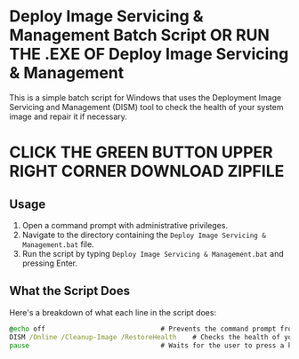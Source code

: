 # Deploy Image Servicing & Management Batch Script  OR RUN THE .EXE OF Deploy Image Servicing & Management

This is a simple batch script for Windows that uses the Deployment Image Servicing and Management (DISM) tool to check the health of your system image and repair it if necessary.

# CLICK THE GREEN BUTTON UPPER RIGHT CORNER DOWNLOAD ZIPFILE

## Usage

1. Open a command prompt with administrative privileges.
2. Navigate to the directory containing the `Deploy Image Servicing & Management.bat` file.
3. Run the script by typing `Deploy Image Servicing & Management.bat` and pressing Enter.

## What the Script Does

Here's a breakdown of what each line in the script does:

```bat
@echo off                             # Prevents the command prompt from displaying the commands in the script as they run
DISM /Online /Cleanup-Image /RestoreHealth    # Checks the health of your system image and repairs it if necessary
pause                                 # Waits for the user to press a key before closing the command prompt window
